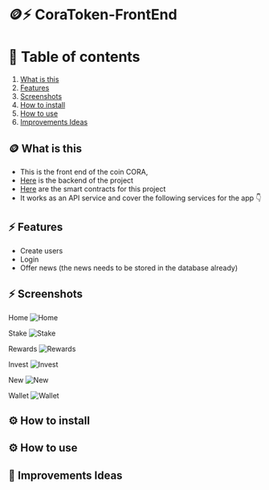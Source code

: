 # 🪙⚡️ CoraToken-FrontEnd
# 📗 Table of contents
1. [What is this](#-what-is-this)
2. [Features](#%EF%B8%8F-features)
3. [Screenshots](#%EF%B8%8F-screenshots)
4. [How to install](#%EF%B8%8F-how-to-install)
5. [How to use](#%EF%B8%8F-how-to-use)
6. [Improvements Ideas](#-improvements-ideas)


## 🪙 What is this
- This is the front end of the coin CORA, 
- [Here](https://github.com/RolandoDrRobot/CoraToken-BackEnd) is the backend of the project
- [Here](https://github.com/RolandoDrRobot/CoraToken-Contracts) are the smart contracts for this project
- It works as an API service and cover the following services for the app 👇

## ⚡️ Features
- Create users
- Login
- Offer news (the news needs to be stored in the database already)

## ⚡️ Screenshots
Home
![Home](Screenshots/Home.png "Home")

Stake
![Stake](Screenshots/Home.png "Stake")

Rewards
![Rewards](Screenshots/Home.png "Rewards")

Invest
![Invest](Screenshots/Home.png "Invest")

New
![New](Screenshots/Home.png "New")

Wallet
![Wallet](Screenshots/Home.png "Wallet")


## ⚙️ How to install


## ⚙️ How to use


## 📗 Improvements Ideas
